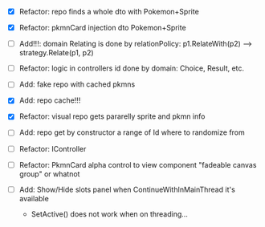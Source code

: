 - [x] Refactor: repo finds a whole dto with Pokemon+Sprite
- [x] Refactor: pkmnCard injection dto Pokemon+Sprite

- [ ] Add!!!: domain Relating is done by relationPolicy: p1.RelateWith(p2) --> strategy.Relate(p1, p2)
- [ ] Refactor: logic in controllers id done by domain: Choice, Result, etc.

- [ ] Add: fake repo with cached pkmns
- [x] Add: repo cache!!!
- [x] Refactor: visual repo gets pararelly sprite and pkmn info

- [ ] Add: repo get by constructor a range of Id where to randomize from
- [ ] Refactor: IController
- [ ] Refactor: PkmnCard alpha control to view component "fadeable canvas group" or whatnot
- [ ] Add: Show/Hide slots panel when ContinueWithInMainThread it's available
  - SetActive() does not work when on threading...
